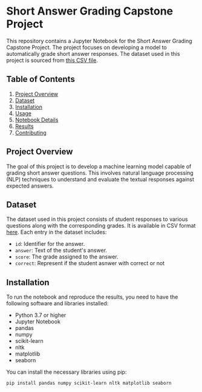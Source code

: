 # Short Answer Grading Capstone Project

This repository contains a Jupyter Notebook for the Short Answer Grading Capstone Project. The project focuses on developing a model to automatically grade short answer responses. The dataset used in this project is sourced from [this CSV file](https://github.com/dbbrandt/short_answer_granding_capstone_project/blob/master/data/sag/answers.csv).

## Table of Contents
1. [Project Overview](#project-overview)
2. [Dataset](#dataset)
3. [Installation](#installation)
4. [Usage](#usage)
5. [Notebook Details](#notebook-details)
6. [Results](#results)
7. [Contributing](#contributing)

## Project Overview
The goal of this project is to develop a machine learning model capable of grading short answer questions. This involves natural language processing (NLP) techniques to understand and evaluate the textual responses against expected answers.

## Dataset
The dataset used in this project consists of student responses to various questions along with the corresponding grades. It is available in CSV format [here](https://github.com/dbbrandt/short_answer_granding_capstone_project/blob/master/data/sag/answers.csv). Each entry in the dataset includes:
- `id`: Identifier for the answer.
- `answer`: Text of the student's answer.
- `score`: The grade assigned to the answer.
- `correct`: Represent if the student asnwer with correct or not

## Installation
To run the notebook and reproduce the results, you need to have the following software and libraries installed:

- Python 3.7 or higher
- Jupyter Notebook
- pandas
- numpy
- scikit-learn
- nltk
- matplotlib
- seaborn

You can install the necessary libraries using pip:
```sh
pip install pandas numpy scikit-learn nltk matplotlib seaborn
